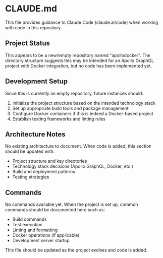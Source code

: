 # CLAUDE.md

This file provides guidance to Claude Code (claude.ai/code) when working with code in this repository.

## Project Status

This appears to be a new/empty repository named "apollodocker". The directory structure suggests this may be intended for an Apollo GraphQL project with Docker integration, but no code has been implemented yet.

## Development Setup

Since this is currently an empty repository, future instances should:

1. Initialize the project structure based on the intended technology stack
2. Set up appropriate build tools and package management
3. Configure Docker containers if this is indeed a Docker-based project
4. Establish testing frameworks and linting rules

## Architecture Notes

No existing architecture to document. When code is added, this section should be updated with:

- Project structure and key directories
- Technology stack decisions (Apollo GraphQL, Docker, etc.)
- Build and deployment patterns
- Testing strategies

## Commands

No commands available yet. When the project is set up, common commands should be documented here such as:

- Build commands
- Test execution
- Linting and formatting
- Docker operations (if applicable)
- Development server startup

This file should be updated as the project evolves and code is added.